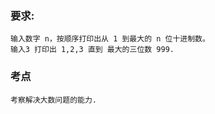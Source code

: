 ### 要求:
    输入数字 n，按顺序打印出从 1 到最大的 n 位十进制数。
    输入3 打印出 1,2,3 直到 最大的三位数 999. 
    
    
    
### 考点

    考察解决大数问题的能力.